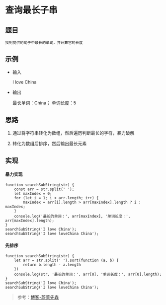 <!--
 * @Description: 查询最长子串
 * @Date: 2020-01-15 09:54:18
 * @LastEditors  : phoebus
 * @LastEditTime : 2020-01-16 10:09:39
 * @label: 程序
 -->

# 查询最长子串

## 题目

	找到提供的句子中最长的单词，并计算它的长度

## 示例

* 输入

	I love China

* 输出

	最长单词：China； 单词长度：5

## 思路

1. 通过将字符串转化为数组，然后遍历判断最长的字符，暴力破解

2. 转化为数组后排序，然后输出最长元素

## 实现

#### 暴力实现

``` JS
function searchSubString(str) {
	const arr = str.split(' ');
	let maxIndex = 0;
	for (let i = 1; i < arr.length; i++) {
		maxIndex = arr[i].length > arr[maxIndex].length ? i : maxIndex;
	}
	console.log('最长的单词：', arr[maxIndex], '单词长度：', arr[maxIndex].length);
}
searchSubString('I love China');
searchSubString('I love loveChina China');
```

#### 先排序

``` JS
function searchSubString(str) {
	let arr = str.split(' ').sort(function (a, b) {
		return b.length - a.length
	})
	console.log(str, '最长的单词：', arr[0], '单词长度：', arr[0].length);
}
searchSubString('I love China');
searchSubString('I love loveChina China');
```

> 参考：[博客-蔚莱先森](https://blog.csdn.net/mr_javascript/article/details/79779598)
